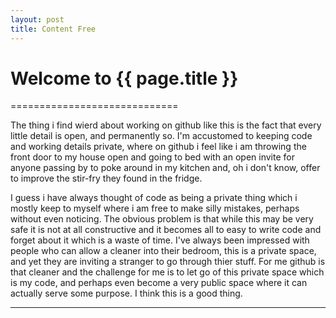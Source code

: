 ```yaml
---
layout: post
title: Content Free
---
```


# Welcome to {{ page.title }}
=============================

The thing i find wierd about working on github like this is the fact that 
every little detail is open, and permanently so. I'm accustomed to keeping
code and working details private, where on github i feel like i am throwing
the front door to my house open and going to bed with an open invite for 
anyone passing by to poke around in my kitchen and, oh i don't know, offer
to improve the stir-fry they found in the fridge. 

I guess i have always thought of code as being a private thing which i
mostly keep to myself where i am free to make silly mistakes, perhaps without
even noticing. The obvious problem is that while this may be very safe it
is not at all constructive and it becomes all to easy to write code and forget
about it which is a waste of time. I've always been impressed with people who
can allow a cleaner into their bedroom, this is a private space, and yet they
are inviting a stranger to go through thier stuff. For me github is that
cleaner and the challenge for me is to let go of this private space which is
my code, and perhaps even become a very public space where it can actually
serve some purpose. I think this is a good thing.

-------
